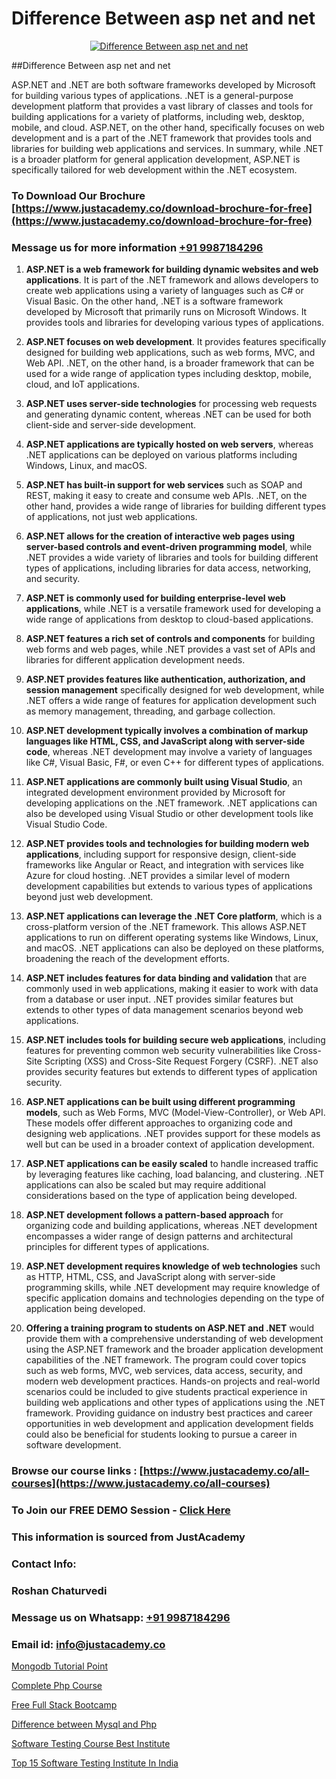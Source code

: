 # Difference Between asp net and net

<p align="center">
  <a href="https://justacademy.co/course-detail/asp-net-training">
    <img src="https://justacademy.co/storage2/course_image/1708336878_course_image.png" alt="Difference Between asp net and net">
  </a>
</p>
##Difference Between asp net and net

ASP.NET and .NET are both software frameworks developed by Microsoft for building various types of applications. .NET is a general-purpose development platform that provides a vast library of classes and tools for building applications for a variety of platforms, including web, desktop, mobile, and cloud. ASP.NET, on the other hand, specifically focuses on web development and is a part of the .NET framework that provides tools and libraries for building web applications and services. In summary, while .NET is a broader platform for general application development, ASP.NET is specifically tailored for web development within the .NET ecosystem.
### To Download Our Brochure [https://www.justacademy.co/download-brochure-for-free](https://www.justacademy.co/download-brochure-for-free)
### Message us for more information [+91 9987184296](https://api.whatsapp.com/send?phone=919987184296)
1) **ASP.NET is a web framework for building dynamic websites and web applications**. It is part of the .NET framework and allows developers to create web applications using a variety of languages such as C# or Visual Basic. On the other hand, .NET is a software framework developed by Microsoft that primarily runs on Microsoft Windows. It provides tools and libraries for developing various types of applications.

2) **ASP.NET focuses on web development**. It provides features specifically designed for building web applications, such as web forms, MVC, and Web API. .NET, on the other hand, is a broader framework that can be used for a wide range of application types including desktop, mobile, cloud, and IoT applications.

3) **ASP.NET uses server-side technologies** for processing web requests and generating dynamic content, whereas .NET can be used for both client-side and server-side development.

4) **ASP.NET applications are typically hosted on web servers**, whereas .NET applications can be deployed on various platforms including Windows, Linux, and macOS.

5) **ASP.NET has built-in support for web services** such as SOAP and REST, making it easy to create and consume web APIs. .NET, on the other hand, provides a wide range of libraries for building different types of applications, not just web applications.

6) **ASP.NET allows for the creation of interactive web pages using server-based controls and event-driven programming model**, while .NET provides a wide variety of libraries and tools for building different types of applications, including libraries for data access, networking, and security.

7) **ASP.NET is commonly used for building enterprise-level web applications**, while .NET is a versatile framework used for developing a wide range of applications from desktop to cloud-based applications.

8) **ASP.NET features a rich set of controls and components** for building web forms and web pages, while .NET provides a vast set of APIs and libraries for different application development needs.

9) **ASP.NET provides features like authentication, authorization, and session management** specifically designed for web development, while .NET offers a wide range of features for application development such as memory management, threading, and garbage collection.

10) **ASP.NET development typically involves a combination of markup languages like HTML, CSS, and JavaScript along with server-side code**, whereas .NET development may involve a variety of languages like C#, Visual Basic, F#, or even C++ for different types of applications.

11) **ASP.NET applications are commonly built using Visual Studio**, an integrated development environment provided by Microsoft for developing applications on the .NET framework. .NET applications can also be developed using Visual Studio or other development tools like Visual Studio Code.

12) **ASP.NET provides tools and technologies for building modern web applications**, including support for responsive design, client-side frameworks like Angular or React, and integration with services like Azure for cloud hosting. .NET provides a similar level of modern development capabilities but extends to various types of applications beyond just web development.

13) **ASP.NET applications can leverage the .NET Core platform**, which is a cross-platform version of the .NET framework. This allows ASP.NET applications to run on different operating systems like Windows, Linux, and macOS. .NET applications can also be deployed on these platforms, broadening the reach of the development efforts.

14) **ASP.NET includes features for data binding and validation** that are commonly used in web applications, making it easier to work with data from a database or user input. .NET provides similar features but extends to other types of data management scenarios beyond web applications.

15) **ASP.NET includes tools for building secure web applications**, including features for preventing common web security vulnerabilities like Cross-Site Scripting (XSS) and Cross-Site Request Forgery (CSRF). .NET also provides security features but extends to different types of application security.

16) **ASP.NET applications can be built using different programming models**, such as Web Forms, MVC (Model-View-Controller), or Web API. These models offer different approaches to organizing code and designing web applications. .NET provides support for these models as well but can be used in a broader context of application development.

17) **ASP.NET applications can be easily scaled** to handle increased traffic by leveraging features like caching, load balancing, and clustering. .NET applications can also be scaled but may require additional considerations based on the type of application being developed.

18) **ASP.NET development follows a pattern-based approach** for organizing code and building applications, whereas .NET development encompasses a wider range of design patterns and architectural principles for different types of applications.

19) **ASP.NET development requires knowledge of web technologies** such as HTTP, HTML, CSS, and JavaScript along with server-side programming skills, while .NET development may require knowledge of specific application domains and technologies depending on the type of application being developed.

20) **Offering a training program to students on ASP.NET and .NET** would provide them with a comprehensive understanding of web development using the ASP.NET framework and the broader application development capabilities of the .NET framework. The program could cover topics such as web forms, MVC, web services, data access, security, and modern web development practices. Hands-on projects and real-world scenarios could be included to give students practical experience in building web applications and other types of applications using the .NET framework. Providing guidance on industry best practices and career opportunities in web development and application development fields could also be beneficial for students looking to pursue a career in software development.

### Browse our course links : [https://www.justacademy.co/all-courses](https://www.justacademy.co/all-courses) 
### To Join our FREE DEMO Session - [Click Here](https://www.justacademy.co/register-for-course-demo)


### This information is sourced from JustAcademy
### Contact Info:
### Roshan Chaturvedi
### Message us on Whatsapp: [+91 9987184296](https://api.whatsapp.com/send?phone=919987184296)
### Email id: [info@justacademy.co](mailto:info@justacademy.co)
                
[Mongodb Tutorial Point](https://www.linkedin.com/pulse/mongodb-tutorial-point-justacademy-houston-jxdhf?trackingId=ZrCS%2FSC9%2FMKgu%2BQ7AxHmSQ%3D%3D&lipi=urn%3Ali%3Apage%3Ad_flagship3_company_admin%3BbdU8Kb1eTdmC8sV%2Feumusg%3D%3D)

[Complete Php Course](https://www.linkedin.com/pulse/complete-php-course-justacademy-coimbatore-4aoue?trackingId=EffUn2Qhz0Pi4ifMpYv%2BVw%3D%3D&lipi=urn%3Ali%3Apage%3Ad_flagship3_company_admin%3ByPDF5Pb2RH67jlf7LdyQxA%3D%3D)

[Free Full Stack Bootcamp](https://medium.com/@mahi3106/free-full-stack-bootcamp-0d62690c332f)

[Difference between Mysql and Php](https://medium.com/@namusn/difference-between-mysql-and-php-3874ecd9ad6d)

[Software Testing Course Best Institute](https://justacademyin.github.io/justacademy/software-testing-course-best-institute)

[Top 15 Software Testing Institute In India](https://justacademyin.github.io/justacademy/top-15-software-testing-institute-in-india)

